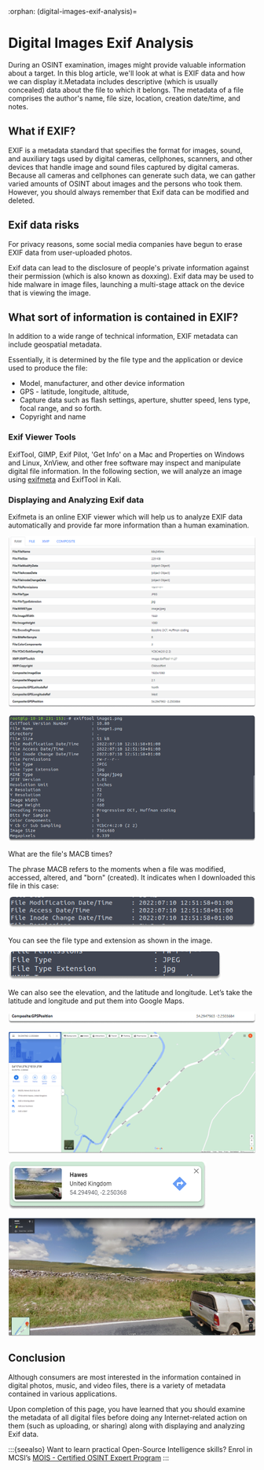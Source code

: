 :orphan:
(digital-images-exif-analysis)=

# Digital Images Exif Analysis

During an OSINT examination, images might provide valuable information about a target. In this blog article, we'll look at what is EXIF data and how we can display it.Metadata includes descriptive (which is usually concealed) data about the file to which it belongs. The metadata of a file comprises the author's name, file size, location, creation date/time, and notes.

## What if EXIF?

EXIF is a metadata standard that specifies the format for images, sound, and auxiliary tags used by digital cameras, cellphones, scanners, and other devices that handle image and sound files captured by digital cameras. Because all cameras and cellphones can generate such data, we can gather varied amounts of OSINT about images and the persons who took them. However, you should always remember that Exif data can be modified and deleted.

## Exif data risks

For privacy reasons, some social media companies have begun to erase EXIF data from user-uploaded photos.

Exif data can lead to the disclosure of people's private information against their permission (which is also known as doxxing).
Exif data may be used to hide malware in image files, launching a multi-stage attack on the device that is viewing the image.

## What sort of information is contained in EXIF?

In addition to a wide range of technical information, EXIF metadata can include geospatial metadata.

Essentially, it is determined by the file type and the application or device used to produce the file:

- Model, manufacturer, and other device information
- GPS - latitude, longitude, altitude,
- Capture data such as flash settings, aperture, shutter speed, lens type, focal range, and so forth.
- Copyright and name

### Exif Viewer Tools

ExifTool, GIMP, Exif Pilot, 'Get Info' on a Mac and Properties on Windows and Linux, XnView, and other free software may inspect and manipulate digital file information. In the following section, we will analyze an image using [exifmeta](https://exifmeta.com/) and ExifTool in Kali.

### Displaying and Analyzing Exif data

Exifmeta is an online EXIF viewer which will help us to analyze EXIF data automatically and provide far more information than a human examination.

![alt img](images/exif-analysis-osint-37.png)

![alt img](images/exif-analysis-osint-39.png)

What are the file's MACB times?

The phrase MACB refers to the moments when a file was modified, accessed, altered, and "born" (created). It indicates when I downloaded this file in this case:

![alt img](images/exif-analysis-osint-35.png)

You can see the file type and extension as shown in the image.

![alt img](images/exif-analysis-osint-38.png)

We can also see the elevation, and the latitude and longitude. Let’s take the latitude and longitude and put them into Google Maps.

![alt img](images/exif-analysis-osint-40.png)

![alt img](images/exif-analysis-osint-41.png)

![alt img](images/exif-analysis-osint-42.png)

![alt img](images/exif-analysis-osint-43.png)

## Conclusion

Although consumers are most interested in the information contained in digital photos, music, and video files, there is a variety of metadata contained in various applications.

Upon completion of this page, you have learned that you should examine the metadata of all digital files before doing any Internet-related action on them (such as uploading, or sharing) along with displaying and analyzing Exif data.

:::{seealso}
Want to learn practical Open-Source Intelligence skills? Enrol in MCSI’s [MOIS - Certified OSINT Expert Program](https://www.mosse-institute.com/certifications/mois-certified-osint-expert.html)
:::
